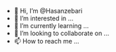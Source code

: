 - 👋 Hi, I’m @Hasanzebari
- 👀 I’m interested in ...
- 🌱 I’m currently learning ...
- 💞️ I’m looking to collaborate on ...
- 📫 How to reach me ...

<!---
Hasanzebari/Hasanzebari is a ✨ special ✨ repository because its `README.md` (this file) appears on your GitHub profile.
You can click the Preview link to take a look at your changes.
--->
